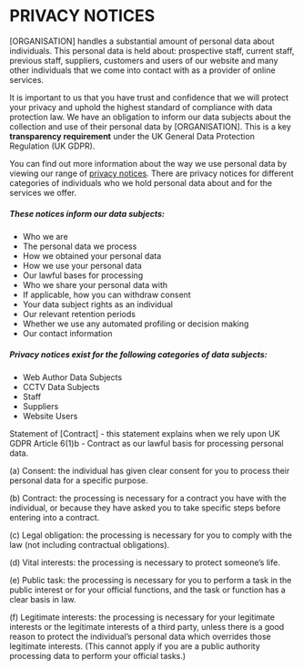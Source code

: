 # PRIVACY NOTICES

[ORGANISATION] handles a substantial amount of personal data about individuals. This personal data is held about: prospective staff, current staff, previous staff, suppliers, customers and users of our website and many other individuals that we come into contact with as a provider of online services.

It is important to us that you have trust and confidence that we will protect your privacy and uphold the highest standard of compliance with data protection law. We have an obligation to inform our data subjects about the collection and use of their personal data by [ORGANISATION]. This is a key **transparency requirement** under the UK General Data Protection Regulation (UK GDPR).

You can find out more information about the way we use personal data by viewing our range of [privacy notices](#privacy-notices-exist-for-the-following-categories-of-data-subjects). There are privacy notices for different categories of individuals who we hold personal data about and for the services we offer. 

##### These notices inform our data subjects:

* Who we are
* The personal data we process
* How we obtained your personal data
* How we use your personal data
* Our lawful bases for processing
* Who we share your personal data with
* If applicable, how you can withdraw consent
* Your data subject rights as an individual
* Our relevant retention periods
* Whether we use any automated profiling or decision making
* Our contact information

##### Privacy notices exist for the following categories of data subjects:

* Web Author Data Subjects
* CCTV Data Subjects
* Staff
* Suppliers
* Website Users

Statement of [Contract] - this statement explains when we rely upon UK GDPR Article 6(1)b - Contract as our lawful basis for processing personal data.

(a) Consent: the individual has given clear consent for you to process their personal data for a specific purpose.

(b) Contract: the processing is necessary for a contract you have with the individual, or because they have asked you to take specific steps before entering into a contract.

(c) Legal obligation: the processing is necessary for you to comply with the law (not including contractual obligations).

(d) Vital interests: the processing is necessary to protect someone’s life.

(e) Public task: the processing is necessary for you to perform a task in the public interest or for your official functions, and the task or function has a clear basis in law.

(f) Legitimate interests: the processing is necessary for your legitimate interests or the legitimate interests of a third party, unless there is a good reason to protect the individual’s personal data which overrides those legitimate interests. (This cannot apply if you are a public authority processing data to perform your official tasks.)
